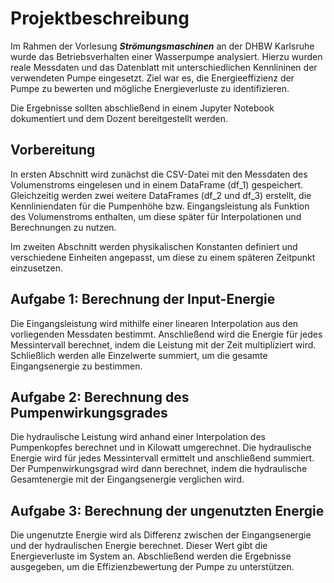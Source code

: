 # Projektbeschreibung
Im Rahmen der Vorlesung ***Strömungsmaschinen*** an der DHBW Karlsruhe wurde das Betriebsverhalten einer Wasserpumpe analysiert. Hierzu wurden reale Messdaten und das Datenblatt mit unterschiedlichen Kennlininen der verwendeten Pumpe eingesetzt. Ziel war es, die Energieeffizienz der Pumpe zu bewerten und mögliche Energieverluste zu identifizieren.

Die Ergebnisse sollten abschließend in einem Jupyter Notebook dokumentiert und dem Dozent bereitgestellt werden.

## Vorbereitung

In ersten Abschnitt wird zunächst die CSV-Datei mit den Messdaten des Volumenstroms eingelesen und in einem DataFrame (df_1) gespeichert. Gleichzeitig werden zwei weitere DataFrames (df_2 und df_3) erstellt, die Kennliniendaten für die Pumpenhöhe bzw. Eingangsleistung als Funktion des Volumenstroms enthalten, um diese später für Interpolationen und Berechnungen zu nutzen.

Im zweiten Abschnitt werden physikalischen Konstanten definiert und verschiedene Einheiten angepasst, um diese zu einem späteren Zeitpunkt einzusetzen.

## Aufgabe 1: Berechnung der Input-Energie

Die Eingangsleistung wird mithilfe einer linearen Interpolation aus den vorliegenden Messdaten bestimmt. Anschließend wird die Energie für jedes Messintervall berechnet, indem die Leistung mit der Zeit multipliziert wird. Schließlich werden alle Einzelwerte summiert, um die gesamte Eingangsenergie zu bestimmen.

## Aufgabe 2: Berechnung des Pumpenwirkungsgrades

Die hydraulische Leistung wird anhand einer Interpolation des Pumpenkopfes berechnet und in Kilowatt umgerechnet. Die hydraulische Energie wird für jedes Messintervall ermittelt und anschließend summiert. Der Pumpenwirkungsgrad wird dann berechnet, indem die hydraulische Gesamtenergie mit der Eingangsenergie verglichen wird.

## Aufgabe 3: Berechnung der ungenutzten Energie

Die ungenutzte Energie wird als Differenz zwischen der Eingangsenergie und der hydraulischen Energie berechnet. Dieser Wert gibt die Energieverluste im System an. Abschließend werden die Ergebnisse ausgegeben, um die Effizienzbewertung der Pumpe zu unterstützen.

